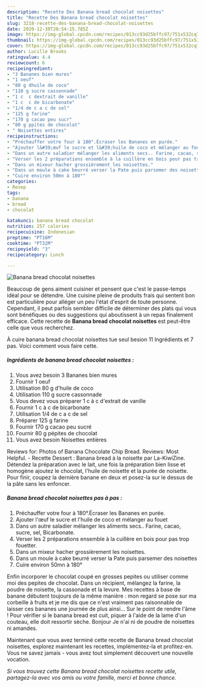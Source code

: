 ```yaml
---
description: "Recette Des Banana bread chocolat noisettes"
title: "Recette Des Banana bread chocolat noisettes"
slug: 3218-recette-des-banana-bread-chocolat-noisettes
date: 2020-12-30T20:54:15.785Z
image: https://img-global.cpcdn.com/recipes/013cc93d25bffc97/751x532cq70/banana-bread-chocolat-noisettes-photo-principale-de-la-recette.jpg
thumbnail: https://img-global.cpcdn.com/recipes/013cc93d25bffc97/751x532cq70/banana-bread-chocolat-noisettes-photo-principale-de-la-recette.jpg
cover: https://img-global.cpcdn.com/recipes/013cc93d25bffc97/751x532cq70/banana-bread-chocolat-noisettes-photo-principale-de-la-recette.jpg
author: Lucille Brooks
ratingvalue: 4.4
reviewcount: 6
recipeingredient:
- "3 Bananes bien mures"
- "1 oeuf"
- "80 g dhuile de coco"
- "110 g sucre cassonnade"
- "1 c  c dextrait de vanille"
- "1 c  c de bicarbonate"
- "1/4 de c a c de sel"
- "125 g farine"
- "170 g cacao peu sucr"
- "80 g ppites de chocolat"
- " Noisettes entires"
recipeinstructions:
- "Préchauffer votre four à 180°.Écraser les Bananes en purée."
- "Ajouter l&#39;œuf le sucre et l&#39;huile de coco et mélanger au fouet"
- "Dans un autre saladier mélanger les aliments secs.. Farine, cacao, sucre, sel, Bicarbonate."
- "Verser les 2 préparations ensemble à la cuillère en bois pour pas trop fouetter."
- "Dans un mixeur hacher grossièrement les noisettes."
- "Dans un moule à cake beurré verser la Pate puis parsemer des noisettes"
- "Cuire environ 50mn à 180°"
categories:
- Resep
tags:
- banana
- bread
- chocolat

katakunci: banana bread chocolat 
nutrition: 257 calories
recipecuisine: Indonesian
preptime: "PT16M"
cooktime: "PT32M"
recipeyield: "3"
recipecategory: Lunch

---
```



![Banana bread chocolat noisettes](https://img-global.cpcdn.com/recipes/013cc93d25bffc97/751x532cq70/banana-bread-chocolat-noisettes-photo-principale-de-la-recette.jpg)

Beaucoup de gens aiment cuisiner et pensent que c'est le passe-temps idéal pour se détendre. Une cuisine pleine de produits frais qui sentent bon est particulière pour alléger un peu l'état d'esprit de toute personne. Cependant, il peut parfois sembler difficile de déterminer des plats qui vous sont bénéfiques ou des suggestions qui aboutissent à un repas finalement efficace. Cette recette de <strong> Banana bread chocolat noisettes </strong> est peut-être celle que vous recherchez.

<!--inarticleads1-->

À cuire banana bread chocolat noisettes tue seul besion 11 Ingrédients et 7 pas. Voici comment vous faire cette.

##### Ingrédients de banana bread chocolat noisettes :

1. Vous avez besoin 3 Bananes bien mures
1. Fournir 1 oeuf
1. Utilisation 80 g d&#39;huile de coco
1. Utilisation 110 g sucre cassonnade
1. Vous devez vous préparer 1 c à c d&#39;extrait de vanille
1. Fournir 1 c à c de bicarbonate
1. Utilisation 1/4 de c a c de sel
1. Préparer 125 g farine
1. Fournir 170 g cacao peu sucré
1. Fournir 80 g pépites de chocolat
1. Vous avez besoin  Noisettes entières


Reviews for: Photos of Banana Chocolate Chip Bread. Reviews: Most Helpful. - Recette Dessert : Banana bread à la noisette par La-KiwiZine. Détendez la préparation avec le lait, une fois la préparation bien lisse et homogène ajoutez le chocolat, l&#39;huile de noisette et la purée de noisette. Pour finir, coupez la dernière banane en deux et posez-la sur le dessus de la pâte sans les enfoncer. 

<!--inarticleads2-->

##### Banana bread chocolat noisettes pas à pas :

1. Préchauffer votre four à 180°.Écraser les Bananes en purée.
1. Ajouter l&#39;œuf le sucre et l&#39;huile de coco et mélanger au fouet
1. Dans un autre saladier mélanger les aliments secs.. Farine, cacao, sucre, sel, Bicarbonate.
1. Verser les 2 préparations ensemble à la cuillère en bois pour pas trop fouetter.
1. Dans un mixeur hacher grossièrement les noisettes.
1. Dans un moule à cake beurré verser la Pate puis parsemer des noisettes
1. Cuire environ 50mn à 180°


Enfin incorporer le chocolat coupé en grosses pepites ou utiliser comme moi des pepites de chocolat. Dans un récipient, mélangez la farine, la poudre de noisette, la cassonade et la levure. Mes recettes à base de banane débutent toujours de la même manière : mon regard se pose sur ma corbeille à fruits et je me dis que ce n&#39;est vraiment pas raisonnable de laisser ces bananes une journée de plus ainsi… Sur le point de rendre l&#39;âme ! Pour vérifier si le banana bread est cuit, piquer à l&#39;aide de la lame d&#39;un couteau, elle doit ressortir sèche. Bonjour Je n&#39;ai ni de poudre de noisettes ni amandes. 

<!--inarticleads1-->

<p>
Maintenant que vous avez terminé cette recette de Banana bread chocolat noisettes, explorez maintenant les recettes, implémentez-la et profitez-en. Vous ne savez jamais - vous avez tout simplement découvert une nouvelle vocation.
</p>

<p>
<i>Si vous trouvez cette Banana bread chocolat noisettes recette utile, partagez-la avec vos amis ou votre famille, merci et bonne chance.</i>
</p>
